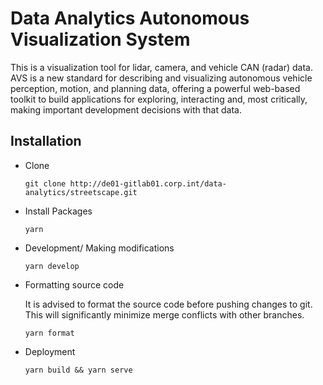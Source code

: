 # Data Analytics Autonomous Visualization System

This is a visualization tool for lidar, camera, and vehicle CAN (radar) data. AVS is a new standard for describing and visualizing autonomous vehicle perception, motion, and planning data, offering a powerful web-based toolkit to build applications for exploring, interacting and, most critically, making important development decisions with that data.

## Installation

* Clone

  `git clone http://de01-gitlab01.corp.int/data-analytics/streetscape.git`

* Install Packages

  `yarn`

* Development/ Making modifications

  `yarn develop`

* Formatting source code

  It is advised to format the source code before pushing changes to git. This will significantly minimize merge conflicts with other branches.

  `yarn format`

* Deployment

  `yarn build && yarn serve`

